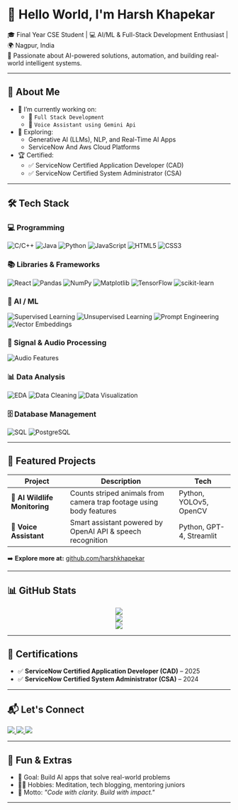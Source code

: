 # 👋 Hello World, I'm Harsh Khapekar

🎓 Final Year CSE Student | 💻 AI/ML & Full-Stack Development Enthusiast | 🌍 Nagpur, India  
🔬 Passionate about AI-powered solutions, automation, and building real-world intelligent systems.

---

## 🚀 About Me

- 🔭 I’m currently working on:
  - 🐅 `Full Stack Development`
  - 🧠 `Voice Assistant using Gemini Api`
- 🧠 Exploring:
  - Generative AI (LLMs), NLP, and Real-Time AI Apps
  - ServiceNow And Aws Cloud Platforms
- 🏆 Certified:
  - ✅ ServiceNow Certified Application Developer (CAD)
  - ✅ ServiceNow Certified System Administrator (CSA)

---

## 🛠️ Tech Stack

### 💻 Programming
![C/C++](https://img.shields.io/badge/C/C++-00599C?style=for-the-badge&logo=c%2B%2B&logoColor=white)
![Java](https://img.shields.io/badge/Java-orange?style=for-the-badge&logo=java&logoColor=white)
![Python](https://img.shields.io/badge/Python-3776AB?style=for-the-badge&logo=python&logoColor=white)
![JavaScript](https://img.shields.io/badge/JavaScript-F7DF1E?style=for-the-badge&logo=javascript&logoColor=black)
![HTML5](https://img.shields.io/badge/HTML5-E34F26?style=for-the-badge&logo=html5&logoColor=white)
![CSS3](https://img.shields.io/badge/CSS3-1572B6?style=for-the-badge&logo=css3&logoColor=white)

### 📚 Libraries & Frameworks
![React](https://img.shields.io/badge/React-61DAFB?style=for-the-badge&logo=react&logoColor=black)
![Pandas](https://img.shields.io/badge/Pandas-150458?style=for-the-badge&logo=pandas)
![NumPy](https://img.shields.io/badge/NumPy-013243?style=for-the-badge&logo=numpy&logoColor=white)
![Matplotlib](https://img.shields.io/badge/Matplotlib-0080CD?style=for-the-badge)
![TensorFlow](https://img.shields.io/badge/TensorFlow-FF6F00?style=for-the-badge&logo=tensorflow&logoColor=white)
![scikit-learn](https://img.shields.io/badge/Scikit--Learn-F7931E?style=for-the-badge&logo=scikitlearn&logoColor=white)

### 🤖 AI / ML
![Supervised Learning](https://img.shields.io/badge/Supervised%20Learning-2196f3?style=for-the-badge&logo=google)
![Unsupervised Learning](https://img.shields.io/badge/Unsupervised%20Learning-0d47a1?style=for-the-badge&logo=google)
![Prompt Engineering](https://img.shields.io/badge/Prompt%20Engineering-10b981?style=for-the-badge&logo=openai&logoColor=white)
![Vector Embeddings](https://img.shields.io/badge/Vector%20Embeddings-F97316?style=for-the-badge)

### 🎵 Signal & Audio Processing
![Audio Features](https://img.shields.io/badge/Audio%20Features-F97316?style=for-the-badge)

### 📊 Data Analysis
![EDA](https://img.shields.io/badge/EDA-3B82F6?style=for-the-badge)
![Data Cleaning](https://img.shields.io/badge/Data%20Cleaning-A3E635?style=for-the-badge)
![Data Visualization](https://img.shields.io/badge/Data%20Visualization-22C55E?style=for-the-badge)

### 🗄️ Database Management
![SQL](https://img.shields.io/badge/SQL-4479A1?style=for-the-badge&logo=mysql&logoColor=white)
![PostgreSQL](https://img.shields.io/badge/PostgreSQL-336791?style=for-the-badge&logo=postgresql&logoColor=white)

---

## 📂 Featured Projects

| Project | Description | Tech |
|--------|-------------|------|
| 🐅 **AI Wildlife Monitoring** | Counts striped animals from camera trap footage using body features | Python, YOLOv5, OpenCV |
| 🧠 **Voice Assistant** | Smart assistant powered by OpenAI API & speech recognition | Python, GPT-4, Streamlit |

➡️ **Explore more at:** [github.com/harshkhapekar](https://github.com/harshkhapekar?tab=repositories)

---

## 📊 GitHub Stats

<p align="center">
  <img src="https://github-readme-stats.vercel.app/api?username=harshkhapekar&show_icons=true&theme=radical" />
  <br />
  <img src="https://github-readme-stats.vercel.app/api/top-langs/?username=harshkhapekar&layout=compact&langs_count=10&theme=radical" />
  <br />
  <img src="https://streak-stats.demolab.com?user=harshkhapekar&theme=radical" />
</p>

---

## 📜 Certifications

- ✅ **ServiceNow Certified Application Developer (CAD)** – 2025  
- ✅ **ServiceNow Certified System Administrator (CSA)** – 2024  

---

## 📬 Let's Connect

<p>
  <a href="https://www.linkedin.com/in/harsh-khapekar-054a612a5">
    <img src="https://img.shields.io/badge/LinkedIn-0A66C2?style=for-the-badge&logo=linkedin&logoColor=white" />
  </a>
  <a href="mailto:harshkhapekar1@gmail.com">
    <img src="https://img.shields.io/badge/Gmail-D14836?style=for-the-badge&logo=gmail&logoColor=white" />
  </a>
  <a href="https://github.com/harshkhapekar">
    <img src="https://img.shields.io/badge/GitHub-000?style=for-the-badge&logo=github&logoColor=white" />
  </a>
</p>

---

## 🧩 Fun & Extras

- 🎯 Goal: Build AI apps that solve real-world problems  
- 🧘‍♂️ Hobbies: Meditation, tech blogging, mentoring juniors  
- 💬 Motto: _"Code with clarity. Build with impact."_

---
